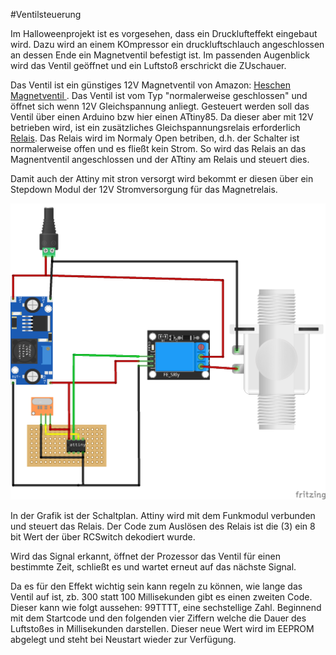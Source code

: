 #Ventilsteuerung

Im Halloweenprojekt ist es vorgesehen, dass ein Drucklufteffekt eingebaut wird. Dazu wird an einem KOmpressor ein druckluftschlauch angeschlossen an dessen Ende ein Magnetventil befestigt ist. Im passenden Augenblick wird das Ventil geöffnet und ein Luftstoß erschrickt die ZUschauer.

Das Ventil ist ein günstiges 12V Magnetventil  von Amazon: [Heschen Magnetventil ](https://www.amazon.de/dp/B072ZZK9SD). Das Ventil ist vom Typ "normalerweise geschlossen" und öffnet sich wenn 12V Gleichspannung anliegt. Gesteuert werden soll das Ventil über einen Arduino bzw hier einen ATtiny85. Da dieser aber mit 12V betrieben wird, ist ein zusätzliches Gleichspannungsrelais erforderlich [Relais](https://www.amazon.de/dp/B07CNR7K9B). Das Relais wird im Normaly Open betriben, d.h. der Schalter ist normalerweise offen und es fließt kein Strom. So wird das Relais an das Magnentventil angeschlossen und der ATtiny am Relais und steuert dies.

Damit auch der Attiny mit stron versorgt wird bekommt er diesen über ein Stepdown Modul der 12V Stromversorgung für das Magnetrelais.

![Fritzing](doc/Verbindung_Steckplatine.png)

In der Grafik ist der Schaltplan. Attiny wird mit dem Funkmodul verbunden und steuert das Relais. 
Der Code zum Auslösen des Relais ist die (3) ein 8 bit Wert der über RCSwitch dekodiert wurde.

Wird das Signal erkannt, öffnet der Prozessor das Ventil für einen bestimmte Zeit, schließt es und wartet erneut auf das nächste Signal.

Da es für den Effekt wichtig sein kann regeln zu können, wie lange das Ventil auf ist, zb. 300 statt 100 Millisekunden gibt es einen zweiten Code. Dieser kann wie folgt aussehen:
99TTTT, eine sechstellige Zahl. Beginnend mit dem Startcode und den folgenden vier Ziffern welche die Dauer des Luftstoßes in Millisekunden darstellen. Dieser neue Wert wird im EEPROM abgelegt und steht bei Neustart wieder zur Verfügung.



